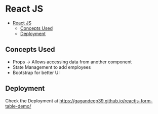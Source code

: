 # React JS

- [React JS](#react-js)
  - [Concepts Used](#concepts-used)
  - [Deployment](#deployment)

## Concepts Used
- Props -> Allows accessing data from another component
- State Management to add employees
- Bootstrap for better UI

## Deployment
Check the Deployment at https://gagandeep39.github.io/reactjs-form-table-demo/